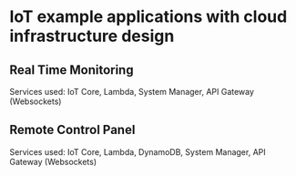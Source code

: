 <h1>IoT example applications with cloud infrastructure design</h1>

<h2>Real Time Monitoring</h2>
<p>Services used: IoT Core, Lambda, System Manager, API Gateway (Websockets)</p>

<h2>Remote Control Panel</h2>
<p>Services used: IoT Core, Lambda, DynamoDB, System Manager, API Gateway (Websockets)</p>
